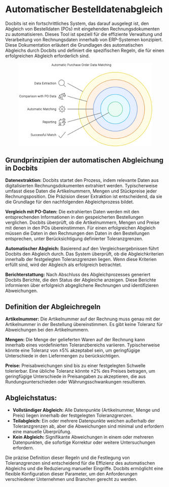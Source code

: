 # Automatischer Bestelldatenabgleich

Docbits ist ein fortschrittliches System, das darauf ausgelegt ist, den Abgleich von Bestelldaten (POs) mit eingehenden Rechnungsdokumenten zu automatisieren. Dieses Tool ist speziell für die effiziente Verwaltung und Verarbeitung von Rechnungsdaten innerhalb von ERP-Systemen konzipiert. Diese Dokumentation erläutert die Grundlagen des automatischen Abgleichs durch Docbits und definiert die spezifischen Regeln, die für einen erfolgreichen Abgleich erforderlich sind.

<figure><img src="../../../.gitbook/assets/Automatic Purchase Order Data Matching.svg" alt=""><figcaption></figcaption></figure>

## **Grundprinzipien der automatischen Abgleichung in Docbits**

**Datenextraktion:** Docbits startet den Prozess, indem relevante Daten aus digitalisierten Rechnungsdokumenten extrahiert werden. Typischerweise umfasst diese Daten die Artikelnummern, Mengen und Stückpreise jeder Rechnungsposition. Die Präzision dieser Extraktion ist entscheidend, da sie die Grundlage für den nachfolgenden Abgleichprozess bildet.

**Vergleich mit PO-Daten:** Die extrahierten Daten werden mit den entsprechenden Informationen in den gespeicherten Bestellungen verglichen. Docbits überprüft, ob die Artikelnummern, Mengen und Preise mit denen in den POs übereinstimmen. Für einen erfolgreichen Abgleich müssen die Daten in den Rechnungen den Daten in den Bestellungen entsprechen, unter Berücksichtigung definierter Toleranzgrenzen.

**Automatischer Abgleich:** Basierend auf den Vergleichsergebnissen führt Docbits den Abgleich durch. Das System überprüft, ob die Abgleichkriterien innerhalb der festgelegten Toleranzgrenzen liegen. Wenn diese Kriterien erfüllt sind, wird der Abgleich als erfolgreich betrachtet.

**Berichterstattung:** Nach Abschluss des Abgleichprozesses generiert Docbits Berichte, die den Status der Abgleiche anzeigen. Diese Berichte informieren über erfolgreich abgeglichene Rechnungen und identifizieren Abweichungen.

## **Definition der Abgleichregeln**

**Artikelnummer:** Die Artikelnummer auf der Rechnung muss genau mit der Artikelnummer in der Bestellung übereinstimmen. Es gibt keine Toleranz für Abweichungen bei den Artikelnummern.

**Mengen:** Die Menge der gelieferten Waren auf der Rechnung kann innerhalb eines vordefinierten Toleranzbereichs variieren. Typischerweise könnte eine Toleranz von ±5% akzeptabel sein, um geringfügige Unterschiede in den Liefermengen zu berücksichtigen.

**Preise:** Preisabweichungen sind bis zu einer festgelegten Schwelle tolerierbar. Eine übliche Toleranz könnte ±2% des Preises betragen, um geringfügige Unterschiede in Preisangaben zu akzeptieren, die aus Rundungsunterschieden oder Währungsschwankungen resultieren.

## **Abgleichstatus:**

* **Vollständiger Abgleich:** Alle Datenpunkte (Artikelnummer, Menge und Preis) liegen innerhalb der festgelegten Toleranzgrenzen.
* **Teilabgleich:** Ein oder mehrere Datenpunkte weichen außerhalb der Toleranzgrenzen ab, aber die Abweichungen sind minimal und erfordern eine manuelle Überprüfung.
* **Kein Abgleich:** Signifikante Abweichungen in einem oder mehreren Datenpunkten, die sofortige Korrektur oder weitere Untersuchungen erfordern.

Die präzise Definition dieser Regeln und die Festlegung von Toleranzgrenzen sind entscheidend für die Effizienz des automatischen Abgleichs und die Reduzierung manueller Eingriffe. Docbits ermöglicht eine flexible Konfiguration dieser Parameter, um den Anforderungen verschiedener Unternehmen und Branchen gerecht zu werden.
